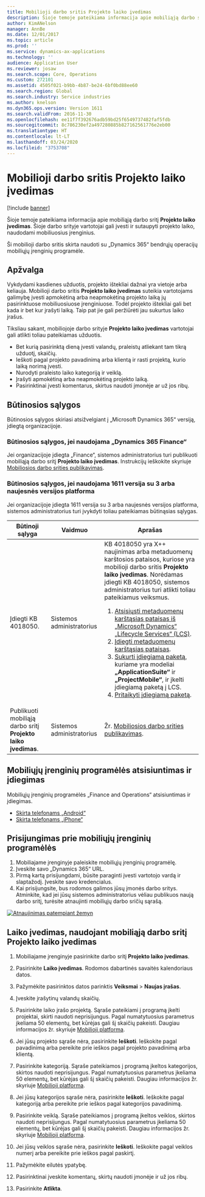 ```yaml
---
title: Mobilioji darbo sritis Projekto laiko įvedimas
description: Šioje temoje pateikiama informacija apie mobiliąją darbo sritį Projekto laiko įvedimas. Šioje darbo srityje vartotojai gali įvesti ir sutaupyti projekto laiko, naudodami mobiliuosius įrenginius.
author: KimANelson
manager: AnnBe
ms.date: 12/01/2017
ms.topic: article
ms.prod: ''
ms.service: dynamics-ax-applications
ms.technology: ''
audience: Application User
ms.reviewer: josaw
ms.search.scope: Core, Operations
ms.custom: 272101
ms.assetid: 4505f021-b9bb-4b87-be24-6bf0bd88ee60
ms.search.region: Global
ms.search.industry: Service industries
ms.author: knelson
ms.dyn365.ops.version: Version 1611
ms.search.validFrom: 2016-11-30
ms.openlocfilehash: ee11f7f392676adb59bd25f6549737482faf5fdb
ms.sourcegitcommit: 8c786230ef2a497280885b827162561776e2eb00
ms.translationtype: HT
ms.contentlocale: lt-LT
ms.lasthandoff: 03/24/2020
ms.locfileid: "3753708"
---
```

# <a name="project-time-entry-mobile-workspace"></a>Mobilioji darbo sritis Projekto laiko įvedimas

[!include [banner](../includes/banner.md)]

Šioje temoje pateikiama informacija apie mobiliąją darbo sritį **Projekto laiko įvedimas**. Šioje darbo srityje vartotojai gali įvesti ir sutaupyti projekto laiko, naudodami mobiliuosius įrenginius.

Ši mobilioji darbo sritis skirta naudoti su „Dynamics 365“ bendrųjų operacijų mobiliųjų įrenginių programėle. 

## <a name="overview"></a>Apžvalga
Vykdydami kasdienes užduotis, projekto ištekliai dažnai yra vietoje arba keliauja. Mobilioji darbo sritis **Projekto laiko įvedimas** suteikia vartotojams galimybę įvesti apmokėtiną arba neapmokėtiną projekto laiką jų pasirinktuose mobiliuosiuose įrenginiuose. Todėl projekto ištekliai gali bet kada ir bet kur įrašyti laiką. Taip pat jie gali peržiūrėti jau sukurtus laiko įrašus. 

Tiksliau sakant, mobiliojoje darbo srityje **Projekto laiko įvedimas** vartotojai gali atlikti toliau pateikiamas užduotis.

-   Bet kurią pasirinktą dieną įvesti valandų, praleistų atliekant tam tikrą užduotį, skaičių.
-   Ieškoti pagal projekto pavadinimą arba klientą ir rasti projektą, kurio laiką norimą įvesti.
-   Nurodyti praleisto laiko kategoriją ir veiklą.
-   Įrašyti apmokėtiną arba neapmokėtiną projekto laiką.
-   Pasirinktinai įvesti komentarus, skirtus naudoti įmonėje ar už jos ribų.

## <a name="prerequisites"></a>Būtinosios sąlygos
Būtinosios sąlygos skiriasi atsižvelgiant į „Microsoft Dynamics 365“ versiją, įdiegtą organizacijoje.

### <a name="prerequisites-if-you-use-dynamics-365-finance"></a>Būtinosios sąlygos, jei naudojama „Dynamics 365 Finance“
Jei organizacijoje įdiegta „Finance“, sistemos administratorius turi publikuoti mobiliąją darbo sritį **Projekto laiko įvedimas**. Instrukcijų ieškokite skyriuje [Mobiliosios darbo srities publikavimas](../../dev-itpro/mobile-apps/publish-mobile-workspace.md).

### <a name="prerequisites-if-you-use-version-1611-with-platform-update-3-or-later"></a>Būtinosios sąlygos, jei naudojama 1611 versija su 3 arba naujesnės versijos platforma
Jei organizacijoje įdiegta 1611 versija su 3 arba naujesnės versijos platforma, sistemos administratorius turi įvykdyti toliau pateikiamas būtinąsias sąlygas. 

<table>
<thead>
<tr class="header">
<th>Būtinoji sąlyga</th>
<th>Vaidmuo</th>
<th>Aprašas</th>
</tr>
</thead>
<tbody>
<tr class="odd">

<td>Įdiegti KB 4018050.</td>
<td>Sistemos administratorius</td>
<td>KB 4018050 yra X++ naujinimas arba metaduomenų karštosios pataisos, kuriose yra mobilioji darbo sritis <strong>Projekto laiko įvedimas</strong>. Norėdamas įdiegti KB 4018050, sistemos administratorius turi atlikti toliau pateikiamus veiksmus.
<ol>
<li><a href="../../dev-itpro/migration-upgrade/download-hotfix-lcs.md">Atsisiųsti metaduomenų karštąsias pataisas iš „Microsoft Dynamics“ „Lifecycle Services“ (LCS)</a>.</li>
<li><a href="../../dev-itpro/migration-upgrade/install-metadata-hotfix-package.md">Įdiegti metaduomenų karštąsias pataisas</a>.</li>
<li><a href="../../dev-itpro/deployment/create-apply-deployable-package.md">Sukurti įdiegiamą paketą,</a> kuriame yra modeliai <strong>„ApplicationSuite“</strong> ir <strong>„ProjectMobile“</strong>, ir įkelti įdiegiamą paketą į LCS.</li>
<li><a href="../../dev-itpro/deployment/apply-deployable-package-system.md">Pritaikyti įdiegiamą paketą</a>.</li>

</ol></td>
</tr>
<tr class="even">
<td>Publikuoti mobiliąją darbo sritį <strong>Projekto laiko įvedimas</strong>.</td>
<td>Sistemos administratorius</td>
<td>Žr. <a href="../../dev-itpro/mobile-apps/publish-mobile-workspace.md">Mobiliosios darbo srities publikavimas</a>.</td>
</tr>
</tbody>
</table>

## <a name="download-and-install-the-mobile-app"></a>Mobiliųjų įrenginių programėlės atsisiuntimas ir įdiegimas

Mobiliųjų įrenginių programėlės „Finance and Operations“ atsisiuntimas ir įdiegimas.

-   [Skirta telefonams „Android“](https://go.microsoft.com/fwlink/?linkid=850662)
-   [Skirta telefonams „iPhone“](https://go.microsoft.com/fwlink/?linkid=850663)

## <a name="sign-in-to-the-mobile-app"></a>Prisijungimas prie mobiliųjų įrenginių programėlės
1.  Mobiliajame įrenginyje paleiskite mobiliųjų įrenginių programėlę.
2.  Įveskite savo „Dynamics 365“ URL.
3.  Pirmą kartą prisijungdami, būsite paraginti įvesti vartotojo vardą ir slaptažodį. Įveskite savo kredencialus.
4.  Kai prisijungsite, bus rodomos galimos jūsų įmonės darbo sritys. Atminkite, kad jei jūsų sistemos administratorius vėliau publikuos naują darbo sritį, turėsite atnaujinti mobiliųjų darbo sričių sąrašą.

[![Atnaujinimas patempiant žemyn](./media/pull-to-refresh-list-of-workspaces-183x300.png)](./media/pull-to-refresh-list-of-workspaces.png)

## <a name="enter-time-by-using-the-project-time-entry-mobile-workspace"></a>Laiko įvedimas, naudojant mobiliąją darbo sritį Projekto laiko įvedimas
1.  Mobiliajame įrenginyje pasirinkite darbo sritį **Projekto laiko įvedimas**.
2.  Pasirinkite **Laiko įvedimas**. Rodomos dabartinės savaitės kalendoriaus datos.
3.  Pažymėkite pasirinktos datos parinktis **Veiksmai** &gt; **Naujas įrašas**.
4.  Įveskite įrašytinų valandų skaičių.
5.  Pasirinkite laiko įrašo projektą. Sąraše pateikiami į programą įkelti projektai, skirti naudoti neprisijungus. Pagal numatytuosius parametrus įkeliama 50 elementų, bet kūrėjas gali šį skaičių pakeisti. Daugiau informacijos žr. skyriuje [Mobilioji platforma](../../dev-itpro/mobile-apps/platform/mobile-platform-home-page.md).
6.  Jei jūsų projekto sąraše nėra, pasirinkite **Ieškoti**. Ieškokite pagal pavadinimą arba pereikite prie ieškos pagal projekto pavadinimą arba klientą.
7.  Pasirinkite kategoriją.  Sąraše pateikiamos į programą įkeltos kategorijos, skirtos naudoti neprisijungus. Pagal numatytuosius parametrus įkeliama 50 elementų, bet kūrėjas gali šį skaičių pakeisti. Daugiau informacijos žr. skyriuje [Mobilioji platforma](../../dev-itpro/mobile-apps/platform/mobile-platform-home-page.md).
8.  Jei jūsų kategorijos sąraše nėra, pasirinkite **Ieškoti**. Ieškokite pagal kategoriją arba pereikite prie ieškos pagal kategorijos pavadinimą.
9.  Pasirinkite veiklą. Sąraše pateikiamos į programą įkeltos veiklos, skirtos naudoti neprisijungus. Pagal numatytuosius parametrus įkeliama 50 elementų, bet kūrėjas gali šį skaičių pakeisti. Daugiau informacijos žr. skyriuje [Mobilioji platforma](../../dev-itpro/mobile-apps/platform/mobile-platform-home-page.md).
10. Jei jūsų veiklos sąraše nėra, pasirinkite **Ieškoti**. Ieškokite pagal veiklos numerį arba pereikite prie ieškos pagal paskirtį.

11. Pažymėkite eilutės ypatybę.
12. Pasirinktinai įveskite komentarų, skirtų naudoti įmonėje ir už jos ribų.
13. Pasirinkite **Atlikta**.
